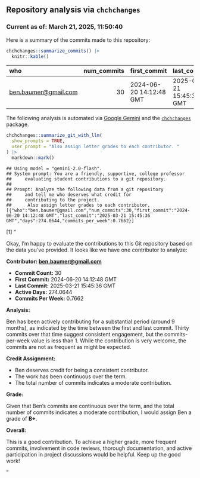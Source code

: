 
## Repository analysis via `chchchanges`

### Current as of: March 21, 2025, 11:50:40

Here is a summary of the commits made to this repository:

``` r
chchchanges::summarize_commits() |>
  knitr::kable()
```

| who | num_commits | first_commit | last_commit | days | commits_per_week |
|:---|---:|:---|:---|---:|---:|
| <ben.baumer@gmail.com> | 30 | 2024-06-20 14:12:48 GMT | 2025-03-21 15:45:36 GMT | 274.0644 | 0.7662431 |

The following analysis is automated via [Google
Gemini](https://en.wikipedia.org/wiki/Gemini_(chatbot)) and the
[`chchchanges`](https://github.com/beanumber/chchchanges) package.

``` r
chchchanges::summarize_git_with_llm(
  show_prompts = TRUE, 
  user_prompt = "Also assign letter grades to each contributor. "
) |>
  markdown::mark()
```

    ## Using model = "gemini-2.0-flash".
    ## System prompt: You are a friendly, supportive, college professor 
    ##     evaluating student contributions to a git repository.
    ## 
    ## Prompt: Analyze the following data from a git repository 
    ##     and tell me who deserves what credit for 
    ##     contributing to the project. 
    ##      Also assign letter grades to each contributor.  [{"who":"ben.baumer@gmail.com","num_commits":30,"first_commit":"2024-06-20 14:12:48 GMT","last_commit":"2025-03-21 15:45:36 GMT","days":274.0644,"commits_per_week":0.7662}]

\[1\] “
<p>
Okay, I’m happy to evaluate the contributions to this Git repository
based on the data you’ve provided. It looks like we have one contributor
to analyze:
</p>
<p>
<strong>Contributor:
<a href=\"mailto:ben.baumer@gmail.com\">ben.baumer@gmail.com</a></strong>
</p>
<ul>
<li>
<strong>Commit Count:</strong> 30
</li>
<li>
<strong>First Commit:</strong> 2024-06-20 14:12:48 GMT
</li>
<li>
<strong>Last Commit:</strong> 2025-03-21 15:45:36 GMT
</li>
<li>
<strong>Active Days:</strong> 274.0644
</li>
<li>
<strong>Commits Per Week:</strong> 0.7662
</li>
</ul>
<p>
<strong>Analysis:</strong>
</p>
<p>
Ben has been actively contributing for a substantial period (around 9
months), as indicated by the time between the first and last commit.
Thirty commits over that time suggest consistent engagement, but the
commits-per-week value is less than 1. While the contribution is very
welcome, the commits are not as frequent as might be expected.
</p>
<p>
<strong>Credit Assignment:</strong>
</p>
<ul>
<li>
Ben deserves credit for being a consistent contributor.
</li>
<li>
The work has been continuous over the term.
</li>
<li>
The total number of commits indicates a moderate contribution.
</li>
</ul>
<p>
<strong>Grade:</strong>
</p>
<p>
Given that Ben’s commits are continuous over the term, and the total
number of commits indicates a moderate contribution, I would assign Ben
a grade of <strong>B+</strong>.
</p>
<p>
<strong>Overall:</strong>
</p>
<p>
This is a good contribution. To achieve a higher grade, more frequent
commits, involvement in code reviews, thorough documentation, and active
participation in project discussions would be helpful. Keep up the good
work!
</p>

”
